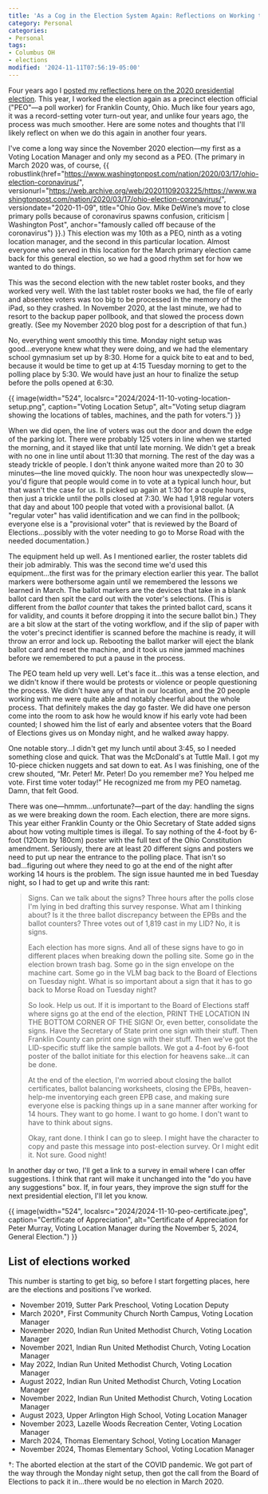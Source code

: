 ```yaml
---
title: 'As a Cog in the Election System Again: Reflections on Working the 2024 Presidential Election'
category: Personal
categories:
- Personal
tags:
- Columbus OH
- elections
modified: '2024-11-11T07:56:19-05:00'
---
```

Four years ago I [posted my reflections here on the 2020 presidential election]({filename}/2020-11-04-election-reflection). 
This year, I worked the election again as a precinct election official ("PEO"—a poll worker) for Franklin County, Ohio. 
Much like four years ago, it was a record-setting voter turn-out year, and unlike four years ago, the process was much smoother.
Here are some notes and thoughts that I'll likely reflect on when we do this again in another four years.

I've come a long way since the November 2020 election—my first as a Voting Location Manager and only my second as a PEO. 
(The primary in March 2020 was, of course, {{ robustlink(href="https://www.washingtonpost.com/nation/2020/03/17/ohio-election-coronavirus/", versionurl="https://web.archive.org/web/20201109203225/https://www.washingtonpost.com/nation/2020/03/17/ohio-election-coronavirus/", versiondate="2020-11-09", title="Ohio Gov. Mike DeWine’s move to close primary polls because of coronavirus spawns confusion, criticism | Washington Post", anchor="famously called off because of the coronavirus") }}.) 
This election was my 10th as a PEO, ninth as a voting location manager, and the second in this particular location. 
Almost everyone who served in this location for the March primary election came back for this general election, so we had a good rhythm set for how we wanted to do things.

This was the second election with the new tablet roster books, and they worked very well. 
With the last tablet roster books we had, the file of early and absentee voters was too big to be processed in the memory of the iPad, so they crashed. 
In November 2020, at the last minute, we had to resort to the backup paper pollbook, and that slowed the process down greatly.
(See my November 2020 blog post for a description of that fun.)

No, everything went smoothly this time. 
Monday night setup was good...everyone knew what they were doing, and we had the elementary school gymnasium set up by 8:30. 
Home for a quick bite to eat and to bed, because it would be time to get up at 4:15 Tuesday morning to get to the polling place by 5:30. 
We would have just an hour to finalize the setup before the polls opened at 6:30.

{{ image(width="524", localsrc="2024/2024-11-10-voting-location-setup.png", caption="Voting Location Setup", alt="Voting setup diagram showing the locations of tables, machines, and the path for voters.") }}

When we did open, the line of voters was out the door and down the edge of the parking lot. 
There were probably 125 voters in line when we started the morning, and it stayed like that until late morning. 
We didn't get a break with no one in line until about 11:30 that morning. 
The rest of the day was a steady trickle of people. 
I don't think anyone waited more than 20 to 30 minutes—the line moved quickly. 
The noon hour was unexpectedly slow—you'd figure that people would come in to vote at a typical lunch hour, but that wasn't the case for us.
It picked up again at 1:30 for a couple hours, then just a trickle until the polls closed at 7:30.
We had 1,918 regular voters that day and about 100 people that voted with a provisional ballot.
(A "regular voter" has valid identification and we can find in the pollbook; everyone else is a "provisional voter" that is reviewed by the Board of Elections...possibly with the voter needing to go to Morse Road with the needed documentation.)

The equipment held up well. 
As I mentioned earlier, the roster tablets did their job admirably. 
This was the second time we'd used this equipment...the first was for the primary election earlier this year. 
The ballot markers were bothersome again until we remembered the lessons we learned in March. 
The ballot markers are the devices that take in a blank ballot card then spit the card out with the voter's selections. 
(This is different from the _ballot counter_ that takes the printed ballot card, scans it for validity, and counts it before dropping it into the secure ballot bin.) 
They are a bit slow at the start of the voting workflow, and if the slip of paper with the voter's precinct identifier is scanned before the machine is ready, it will throw an error and lock up. 
Rebooting the ballot marker will eject the blank ballot card and reset the machine, and it took us nine jammed machines before we remembered to put a pause in the process.

The PEO team held up very well. 
Let's face it...this was a tense election, and we didn't know if there would be protests or violence or people questioning the process. 
We didn't have any of that in our location, and the 20 people working with me were quite able and notably cheerful about the whole process. 
That definitely makes the day go faster. 
We did have one person come into the room to ask how he would know if his early vote had been counted; I showed him the list of early and absentee voters that the Board of Elections gives us on Monday night, and he walked away happy.

One notable story...I didn't get my lunch until about 3:45, so I needed something close and quick. 
That was the McDonald's at Tuttle Mall. 
I got my 10-piece chicken nuggets and sat down to eat. 
As I was finishing, one of the crew shouted, “Mr. Peter! Mr. Peter! Do you remember me? You helped me vote. First time voter today!”
He recognized me from my PEO nametag.
Damn, that felt Good.

There was one—hmmm...unfortunate?—part of the day: handling the signs as we were breaking down the room. 
Each election, there are more signs. 
This year either Franklin County or the Ohio Secretary of State added signs about how voting multiple times is illegal. 
To say nothing of the 4-foot by 6-foot (120cm by 180cm) poster with the full text of the Ohio Constitution amendment.
Seriously, there are at least 20 different signs and posters we need to put up near the entrance to the polling place.
That isn't so bad...figuring out where they need to go at the end of the night after working 14 hours is the problem.
The sign issue haunted me in bed Tuesday night, so I had to get up and write this rant:

> Signs. Can we talk about the signs? Three hours after the polls close I'm lying in bed drafting this survey response. What am I thinking about? Is it the three ballot discrepancy between the EPBs and the ballot counters? Three votes out of 1,819 cast in my LID? No, it is signs.
> 
> Each election has more signs. And all of these signs have to go in different places when breaking down the polling site. Some go in the election brown trash bag. Some go in the sign envelope on the machine cart. Some go in the VLM bag back to the Board of Elections on Tuesday night. What is so important about a sign that it has to go back to Morse Road on Tuesday night?
>
> So look. Help us out. If it is important to the Board of Elections staff where signs go at the end of the election, PRINT THE LOCATION IN THE BOTTOM CORNER OF THE SIGN! Or, even better, consolidate the signs. Have the Secretary of State print one sign with their stuff. Then Franklin County can print one sign with their stuff. Then we've got the LID-specific stuff like the sample ballots. We got a 4-foot by 6-foot poster of the ballot initiate for this election for heavens sake...it can be done.
>
> At the end of the election, I'm worried about closing the ballot certificates, ballot balancing worksheets, closing the EPBs, heaven-help-me inventorying each green EPB case, and making sure everyone else is packing things up in a sane manner after working for 14 hours. They want to go home. I want to go home. I don't want to have to think about signs.
>
> Okay, rant done. I think I can go to sleep. I might have the character to copy and paste this message into post-election survey. Or I might edit it. Not sure. Good night!

In another day or two, I'll get a link to a survey in email where I can offer suggestions. 
I think that rant will make it unchanged into the "do you have any suggestions" box.
If, in four years, they improve the sign stuff for the next presidential election, I'll let you know.

{{ image(width="524", localsrc="2024/2024-11-10-peo-certificate.jpeg", caption="Certificate of Appreciation", alt="Certificate of Appreciation for Peter Murray, Voting Location Manager during the November 5, 2024, General Election.") }}

## List of elections worked
This number is starting to get big, so before I start forgetting places, here are the elections and positions I've worked.

- November 2019, Sutter Park Preschool, Voting Location Deputy
- March 2020&dagger;, First Community Church North Campus, Voting Location Manager
- November 2020, Indian Run United Methodist Church, Voting Location Manager
- November 2021, Indian Run United Methodist Church, Voting Location Manager
- May 2022, Indian Run United Methodist Church, Voting Location Manager
- August 2022, Indian Run United Methodist Church, Voting Location Manager
- November 2022, Indian Run United Methodist Church, Voting Location Manager
- August 2023, Upper Arlington High School, Voting Location Manager
- November 2023, Lazelle Woods Recreation Center, Voting Location Manager
- March 2024, Thomas Elementary School, Voting Location Manager
- November 2024, Thomas Elementary School, Voting Location Manager

&dagger;: The aborted election at the start of the COVID pandemic. We got part of the way through the Monday night setup, then got the call from the Board of Elections to pack it in...there would be no election in March 2020.
